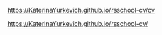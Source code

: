 https://KaterinaYurkevich.github.io/rsschool-cv/cv

https://KaterinaYurkevich.github.io/rsschool-cv/
